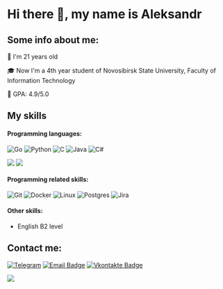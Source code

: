 # Hi there 👋, my name is Aleksandr

## Some info about me:

🎉 I'm 21 years old

🎓 Now I'm a 4th year student of Novosibirsk State University, Faculty of Information Technology

📒 GPA:  4.9/5.0

## My skills

#### Programming languages: 
![Go](https://img.shields.io/badge/go-%2300ADD8.svg?style=for-the-badge&logo=go&logoColor=white)
![Python](https://img.shields.io/badge/python-3670A0?style=for-the-badge&logo=python&logoColor=ffdd54)
![C](https://img.shields.io/badge/c-%2300599C.svg?style=for-the-badge&logo=c&logoColor=white)
![Java](https://img.shields.io/badge/java-%23ED8B00.svg?style=for-the-badge&logo=openjdk&logoColor=white)
![C#](https://img.shields.io/badge/C%23-239120?style=for-the-badge&logo=c-sharp&logoColor=white)

![](http://github-profile-summary-cards.vercel.app/api/cards/repos-per-language?username=AleksandrMatsko&theme=github)
![](http://github-profile-summary-cards.vercel.app/api/cards/most-commit-language?username=AleksandrMatsko&theme=github)

#### Programming related skills:
![Git](https://img.shields.io/badge/git-%23F05033.svg?style=for-the-badge&logo=git&logoColor=white)
![Docker](https://img.shields.io/badge/docker-%230db7ed.svg?style=for-the-badge&logo=docker&logoColor=white)
![Linux](https://img.shields.io/badge/Linux-FCC624?style=for-the-badge&logo=linux&logoColor=black)
![Postgres](https://img.shields.io/badge/postgres-%23316192.svg?style=for-the-badge&logo=postgresql&logoColor=white)
![Jira](https://img.shields.io/badge/jira-%230A0FFF.svg?style=for-the-badge&logo=jira&logoColor=white)

#### Other skills:

  - English B2 level

## Contact me:
[![Telegram](https://img.shields.io/badge/Telegram-2CA5E0?style=for-the-badge&logo=telegram&logoColor=white)](https://t.me/A_Matsko)
[![Email Badge](https://img.shields.io/badge/-Email-0088cc?style=for-the-badge&logo=appveyor&logo=Gmail&logoColor=white&color=critical)](mailto:a.matsko@g.nsu.ru)
[![Vkontakte Badge](https://img.shields.io/badge/-Vkontakte-0088cc?style=for-the-badge&logo=appveyor&logo=Vkontakte&logoColor=white&color=0028cc)](https://vk.com/amatsko54)

![](https://komarev.com/ghpvc/?username=AleksandrMatsko)
